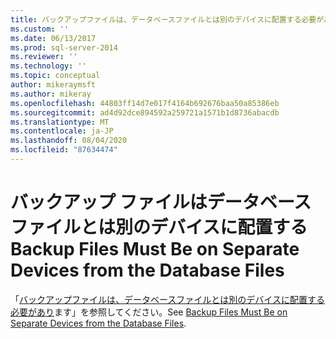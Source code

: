 ```yaml
---
title: バックアップファイルは、データベースファイルとは別のデバイスに配置する必要があります。Microsoft Docs
ms.custom: ''
ms.date: 06/13/2017
ms.prod: sql-server-2014
ms.reviewer: ''
ms.technology: ''
ms.topic: conceptual
author: mikeraymsft
ms.author: mikeray
ms.openlocfilehash: 44803ff14d7e017f4164b692676baa50a85386eb
ms.sourcegitcommit: ad4d92dce894592a259721a1571b1d8736abacdb
ms.translationtype: MT
ms.contentlocale: ja-JP
ms.lasthandoff: 08/04/2020
ms.locfileid: "87634474"
---
```

# <a name="backup-files-must-be-on-separate-devices-from-the-database-files"></a><span data-ttu-id="06bbf-102">バックアップ ファイルはデータベース ファイルとは別のデバイスに配置する</span><span class="sxs-lookup"><span data-stu-id="06bbf-102">Backup Files Must Be on Separate Devices from the Database Files</span></span>
<span data-ttu-id="06bbf-103">「[バックアップファイルは、データベースファイルとは別のデバイスに配置する必要があり](../../database-engine/backup-files-must-be-on-separate-devices-from-the-database-files.md)ます」を参照してください。</span><span class="sxs-lookup"><span data-stu-id="06bbf-103">See [Backup Files Must Be on Separate Devices from the Database Files](../../database-engine/backup-files-must-be-on-separate-devices-from-the-database-files.md).</span></span>
